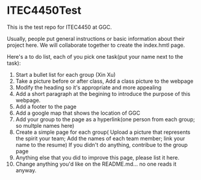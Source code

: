 # ITEC4450Test
This is the test repo for ITEC4450 at GGC.

Usually, people put general instructions or basic information about their project here.
We will collaborate together to create the index.hmtl page.

Here's a to do list, each of you pick one task(put your name next to the task): <br>
1. Start a bullet list for each group (Xin Xu) <br>
2. Take a picture before or after class, Add a class picture to the webpage </br>
3. Modify the heading so it's appropriate and more appealing </br>
4. Add a short paragraph at the begining to introduce the purpose of this webpage.</br>
5. Add a footer to the page</br>
6. Add a google map that shows the location of GGC</br>
5. Add your group to the page as a hyperlink(one person from each group; so multple names here)</br>
6. Create a simple page for each group( Upload a picture that represents the spirit your team; Add the names of each team member; link your name to the resume) If you didn't do anything, contribue to the group page </br>
7. Anything else that you did to improve this page, please list it here.  
8. Change anything you'd like on the README.md... no one reads it anyway.